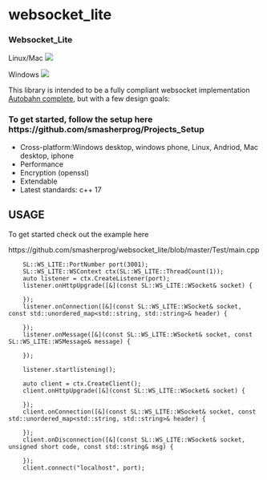 # websocket_lite

<h3>Websocket_Lite</h3>
<p>Linux/Mac <img src="https://travis-ci.org/smasherprog/websocket_lite.svg?branch=master"/><p>
<p>Windows <img src="https://ci.appveyor.com/api/projects/status/kqa94n7p8se05vi9/branch/master?svg=true"/><p>

<p>This library is intended to be a fully compliant websocket implementation <a href="http://htmlpreview.github.io/?https://github.com/smasherprog/websocket_lite/blob/master/Test/autobahn/index.html">Autobahn complete</a>, but with a few design goals:
<h3>To get started, follow the setup here https://github.com/smasherprog/Projects_Setup</h3>
<ul>
<li>
Cross-platform:Windows desktop, windows phone, Linux, Andriod, Mac desktop, iphone
</li>
<li>
Performance 
</li>
<li>
Encryption (openssl)
</li>
<li>
Extendable 
</li>
<li>
Latest standards: c++ 17 
</li>
</ul>
<h2>USAGE</h2>
<p>To get started check out the example here<p>
https://github.com/smasherprog/websocket_lite/blob/master/Test/main.cpp

```
    SL::WS_LITE::PortNumber port(3001);
    SL::WS_LITE::WSContext ctx(SL::WS_LITE::ThreadCount(1));
    auto listener = ctx.CreateListener(port);
    listener.onHttpUpgrade([&](const SL::WS_LITE::WSocket& socket) {
    
    });
    listener.onConnection([&](const SL::WS_LITE::WSocket& socket, const std::unordered_map<std::string, std::string>& header) {
    
    });
    listener.onMessage([&](const SL::WS_LITE::WSocket& socket, const SL::WS_LITE::WSMessage& message) {
    
    });

    listener.startlistening();
    
    auto client = ctx.CreateClient();
    client.onHttpUpgrade([&](const SL::WS_LITE::WSocket& socket) {
    
    });
    client.onConnection([&](const SL::WS_LITE::WSocket& socket, const std::unordered_map<std::string, std::string>& header) {
    
    });
    client.onDisconnection([&](const SL::WS_LITE::WSocket& socket, unsigned short code, const std::string& msg) {
    
    });
    client.connect("localhost", port);

```
